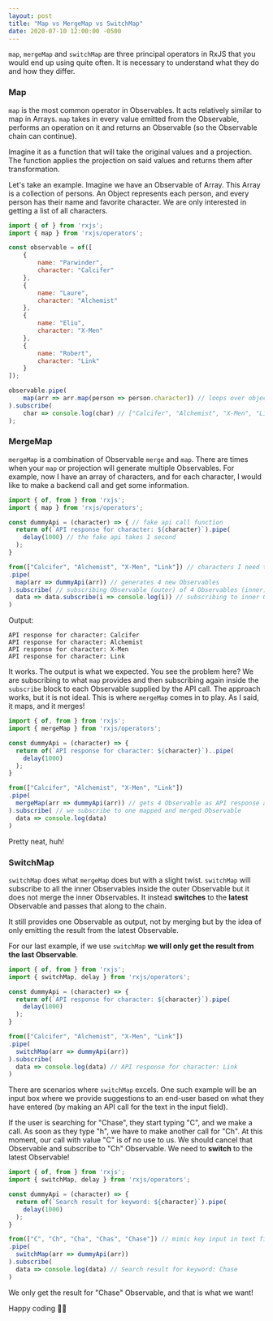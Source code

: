 ```yaml
---
layout: post
title: "Map vs MergeMap vs SwitchMap"
date: 2020-07-10 12:00:00 -0500
---
```


`map`, `mergeMap` and `switchMap` are three principal operators in RxJS that you would end up using quite often. It is necessary to understand what they do and how they differ.

### Map

`map` is the most common operator in Observables. It acts relatively similar to map in Arrays. `map` takes in every value emitted from the Observable, performs an operation on it and returns an Observable (so the Observable chain can continue).

Imagine it as a function that will take the original values and a projection. The function applies the projection on said values and returns them after transformation.

Let's take an example. Imagine we have an Observable of Array. This Array is a collection of persons. An Object represents each person, and every person has their name and favorite character. We are only interested in getting a list of all characters.

```javascript
import { of } from 'rxjs';
import { map } from 'rxjs/operators';

const observable = of([
    {
        name: "Parwinder",
        character: "Calcifer"
    },
    {
        name: "Laure",
        character: "Alchemist"
    },
    {
        name: "Eliu",
        character: "X-Men"
    },
    {
        name: "Robert",
        character: "Link"
    }
]);

observable.pipe(
    map(arr => arr.map(person => person.character)) // loops over objects and returns characters
).subscribe(
    char => console.log(char) // ["Calcifer", "Alchemist", "X-Men", "Link"]
);
```

### MergeMap

`mergeMap` is a combination of Observable `merge` and `map`. There are times when your `map` or projection will generate multiple Observables. For example, now I have an array of characters, and for each character, I would like to make a backend call and get some information.

```javascript
import { of, from } from 'rxjs';
import { map } from 'rxjs/operators';

const dummyApi = (character) => { // fake api call function
  return of(`API response for character: ${character}`).pipe(
    delay(1000) // the fake api takes 1 second
  );
}

from(["Calcifer", "Alchemist", "X-Men", "Link"]) // characters I need to get information for
.pipe(
  map(arr => dummyApi(arr)) // generates 4 new Observables
).subscribe( // subscribing Observable (outer) of 4 Observables (inner)
  data => data.subscribe(i => console.log(i)) // subscribing to inner Observables
)
```

Output:

```console
API response for character: Calcifer
API response for character: Alchemist
API response for character: X-Men
API response for character: Link
```

It works. The output is what we expected. You see the problem here? We are subscribing to what `map` provides and then subscribing again inside the `subscribe` block to each Observable supplied by the API call. The approach works, but it is not ideal. This is where `mergeMap` comes in to play. As I said, it maps, and it merges!

```javascript
import { of, from } from 'rxjs';
import { mergeMap } from 'rxjs/operators';

const dummyApi = (character) => {
  return of(`API response for character: ${character}`)..pipe(
    delay(1000)
  );
}

from(["Calcifer", "Alchemist", "X-Men", "Link"])
.pipe(
  mergeMap(arr => dummyApi(arr)) // gets 4 Observable as API response and merges them
).subscribe( // we subscribe to one mapped and merged Observable
  data => console.log(data)
)
```

Pretty neat, huh!

### SwitchMap

`switchMap` does what `mergeMap` does but with a slight twist. `switchMap` will subscribe to all the inner Observables inside the outer Observable but it does not merge the inner Observables. It instead **switches** to the **latest** Observable and passes that along to the chain.

It still provides one Observable as output, not by merging but by the idea of only emitting the result from the latest Observable.

For our last example, if we use `switchMap` **we will only get the result from the last Observable**.

```javascript
import { of, from } from 'rxjs';
import { switchMap, delay } from 'rxjs/operators';

const dummyApi = (character) => {
  return of(`API response for character: ${character}`).pipe(
    delay(1000)
  );
}

from(["Calcifer", "Alchemist", "X-Men", "Link"])
.pipe(
  switchMap(arr => dummyApi(arr))
).subscribe(
  data => console.log(data) // API response for character: Link
)
```

There are scenarios where `switchMap` excels. One such example will be an input box where we provide suggestions to an end-user based on what they have entered (by making an API call for the text in the input field).

If the user is searching for "Chase", they start typing "C", and we make a call. As soon as they type "h", we have to make another call for "Ch". At this moment, our call with value "C" is of no use to us. We should cancel that Observable and subscribe to "Ch" Observable. We need to **switch** to the latest Observable!

```javascript
import { of, from } from 'rxjs';
import { switchMap, delay } from 'rxjs/operators';

const dummyApi = (character) => {
  return of(`Search result for keyword: ${character}`).pipe(
    delay(1000)
  );
}

from(["C", "Ch", "Cha", "Chas", "Chase"]) // mimic key input in text field
.pipe(
  switchMap(arr => dummyApi(arr))
).subscribe(
  data => console.log(data) // Search result for keyword: Chase
)
```

We only get the result for "Chase" Observable, and that is what we want!

Happy coding 👋🏼
